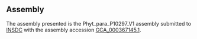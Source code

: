 

Assembly
--------

The assembly presented is the Phyt\_para\_P10297\_V1 assembly submitted
to [INSDC](http://www.insdc.org) with the assembly accession
[GCA\_000367145.1](http://www.ebi.ac.uk/ena/data/view/GCA_000367145.1).
